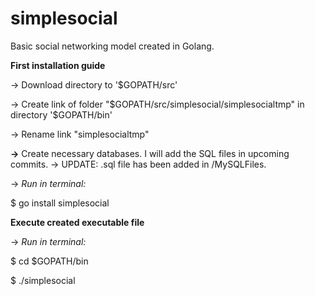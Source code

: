 # simplesocial
Basic social networking model created in Golang.

**First installation guide**

-> Download directory to '$GOPATH/src'

-> Create link of folder "$GOPATH/src/simplesocial/simplesocialtmp" in directory '$GOPATH/bin'

-> Rename link "simplesocialtmp"

**->** Create necessary databases. I will add the SQL files in upcoming commits.
-> UPDATE: .sql file has been added in /MySQLFiles.

-> *Run in terminal:*

$ go install simplesocial

**Execute created executable file**

-> *Run in terminal:*

$ cd $GOPATH/bin

$ ./simplesocial
